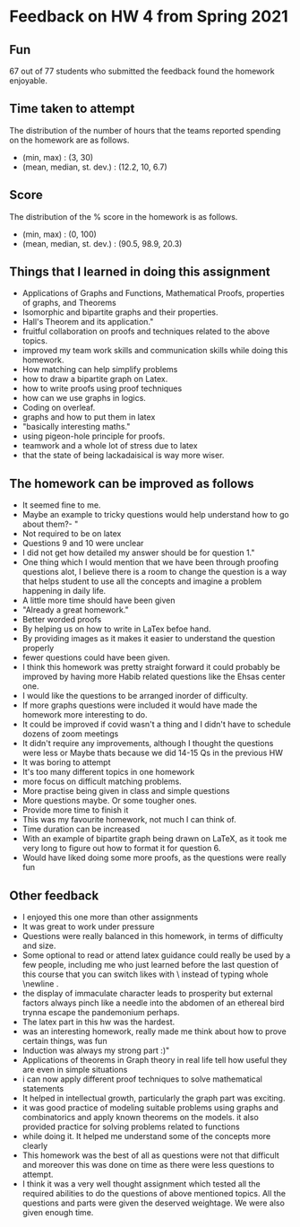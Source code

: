 # Feedback on HW 4 from Spring 2021

Fun
-

67 out of 77 students who submitted the feedback found the homework enjoyable.

Time taken to attempt
-

The distribution of the number of hours that the teams reported spending on the homework are as follows.

- (min, max) : (3, 30)
- (mean, median, st. dev.) : (12.2, 10, 6.7)

Score
-

The distribution of the % score in the homework is as follows.

- (min, max) : (0, 100)
- (mean, median, st. dev.) : (90.5, 98.9, 20.3)

Things that I learned in doing this assignment
-

- Applications of Graphs and Functions, Mathematical Proofs, properties of graphs, and Theorems
- Isomorphic and bipartite graphs and their properties.
- Hall's Theorem and its application."
- fruitful collaboration on proofs and techniques related to the above topics.
- improved my team work skills and communication skills while doing this homework.
- How matching can help simplify problems
- how to draw a bipartite graph on Latex.
- how to write proofs using proof techniques
- how can we use graphs in logics.
- Coding on overleaf.
- graphs and how to put them in latex
- "basically interesting maths."
- using pigeon-hole principle for proofs.
- teamwork and a whole lot of stress due to latex
- that the state of being lackadaisical is way more wiser.

The homework can be improved as follows
-

- It seemed fine to me.
- Maybe an example to tricky questions would help understand how to go about them?- "
- Not required to be on latex
- Questions 9 and 10 were unclear
- I did not get how detailed my answer should be for question 1."
- One thing which I would mention that we have been through proofing questions alot, I believe there is a room to change the question is a way that helps student to use all the concepts and imagine a problem happening in daily life.
- A little more time should have been given
- "Already a great homework."
- Better worded proofs
- By helping us on how to write in LaTex befoe hand.
- By providing images as it makes it easier to understand the question properly
- fewer questions could have been given.
- I think this homework was pretty straight forward it could probably be improved by having more Habib related questions like the Ehsas center one.
- I would like the questions to be arranged inorder of difficulty.
- If more graphs questions were included it would have made the homework more interesting to do.
- It could be improved if covid wasn't a thing and I didn't have to schedule dozens of zoom meetings
- It didn't require any improvements, although I thought the questions were less or Maybe thats because we did 14-15 Qs in the previous HW
- It was boring to attempt
- It's too many different topics in one homework
- more focus on difficult matching problems.
- More practise being given in class and simple questions
- More questions maybe. Or some tougher ones.
- Provide more time to finish it
- This was my favourite homework, not much I can think of.
- Time duration can be increased
- With an example of bipartite graph being drawn on LaTeX, as it took me very long to figure out how to format it for question 6.
- Would have liked doing some more proofs, as the questions were really fun

Other feedback
-

- I enjoyed this one more than other assignments
- It was great to work under pressure
- Questions were really balanced in this homework, in terms of difficulty and size.
- Some optional to read or attend latex guidance could really be used by a few people, including me who just learned before the last question of this course that you can switch likes with \\ instead of typing whole \newline .
- the display of immaculate character leads to prosperity but external factors always pinch like a needle into the abdomen of an ethereal bird trynna escape the pandemonium perhaps.
- The latex part in this hw was the hardest.
- was an interesting homework, really made me think about how to prove certain things, was fun
- Induction was always my strong part :)"
- Applications of theorems in Graph theory in real life tell how useful they are even in simple situations
- i can now apply different proof techniques to solve mathematical statements
- It helped in intellectual growth, particularly the graph part was exciting.
- it was good practice of modeling suitable problems using graphs and combinatorics and apply known theorems on the models. it also provided practice for solving problems related to functions
- while doing it. It helped me understand some of the concepts more clearly
- This homework was the best of all as questions were not that difficult and moreover this was done on time as there were less questions to attempt.
- I think it was a very well thought assignment which tested all the required abilities to do the questions of above mentioned topics. All the questions and parts were given the deserved weightage. We were also given enough time.
